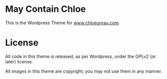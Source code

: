 May Contain Chloe
=================

This is the Wordpress Theme for www.chloeunrau.com.


License
=======

All code in this theme is released, as per Wordpress, under the GPLv2 (or later) license.

All images in this theme are copyright; you may not use them in any manner.
